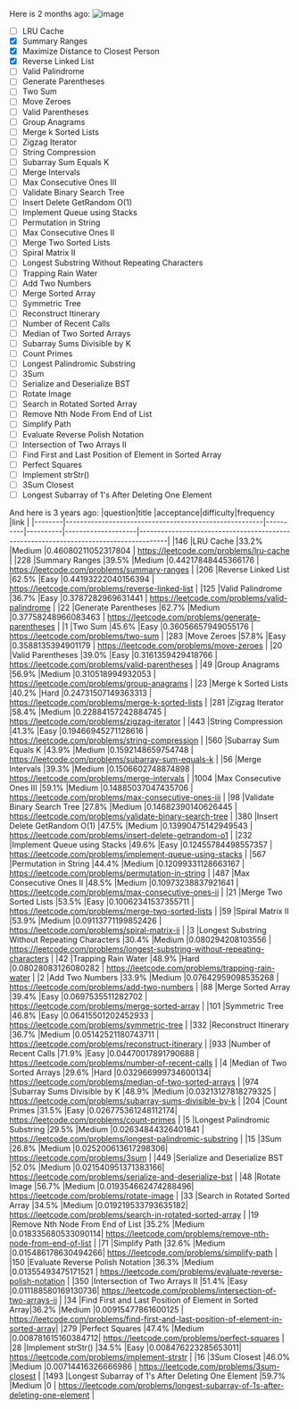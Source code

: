Here is 2 months ago:
![image](https://user-images.githubusercontent.com/102480321/226184038-2dfbc4f3-e21b-439c-882d-e65cf95a37c7.png)
- [ ] LRU Cache
- [x] Summary Ranges
- [x] Maximize Distance to Closest Person
- [x] Reverse Linked List
- [ ] Valid Palindrome
- [ ] Generate Parentheses
- [ ] Two Sum
- [ ] Move Zeroes
- [ ] Valid Parentheses
- [ ] Group Anagrams
- [ ] Merge k Sorted Lists
- [ ] Zigzag Iterator
- [ ] String Compression
- [ ] Subarray Sum Equals K
- [ ] Merge Intervals
- [ ] Max Consecutive Ones III
- [ ] Validate Binary Search Tree
- [ ] Insert Delete GetRandom O(1)
- [ ] Implement Queue using Stacks
- [ ] Permutation in String
- [ ] Max Consecutive Ones II
- [ ] Merge Two Sorted Lists
- [ ] Spiral Matrix II
- [ ] Longest Substring Without Repeating Characters
- [ ] Trapping Rain Water
- [ ] Add Two Numbers
- [ ] Merge Sorted Array
- [ ] Symmetric Tree
- [ ] Reconstruct Itinerary
- [ ] Number of Recent Calls
- [ ] Median of Two Sorted Arrays
- [ ] Subarray Sums Divisible by K
- [ ] Count Primes
- [ ] Longest Palindromic Substring
- [ ] 3Sum
- [ ] Serialize and Deserialize BST
- [ ] Rotate Image
- [ ] Search in Rotated Sorted Array
- [ ] Remove Nth Node From End of List
- [ ] Simplify Path
- [ ] Evaluate Reverse Polish Notation
- [ ] Intersection of Two Arrays II
- [ ] Find First and Last Position of Element in Sorted Array
- [ ] Perfect Squares
- [ ] Implement strStr()
- [ ] 3Sum Closest
- [ ] Longest Subarray of 1's After Deleting One Element

And here is 3 years ago:
|question|title                                                  |acceptance|difficulty|frequency           |link                                                                                  |
|--------|-------------------------------------------------------|----------|----------|--------------------|--------------------------------------------------------------------------------------|
|146     |LRU Cache                                              |33.2%     |Medium    |0.46080211052317804 | https://leetcode.com/problems/lru-cache                                              |
|228     |Summary Ranges                                         |39.5%     |Medium    |0.44217848445366176 | https://leetcode.com/problems/summary-ranges                                         |
|206     |Reverse Linked List                                    |62.5%     |Easy      |0.44193222040156394 | https://leetcode.com/problems/reverse-linked-list                                    |
|125     |Valid Palindrome                                       |36.7%     |Easy      |0.3787282969631441  | https://leetcode.com/problems/valid-palindrome                                       |
|22      |Generate Parentheses                                   |62.7%     |Medium    |0.37758248966083463 | https://leetcode.com/problems/generate-parentheses                                   |
|1       |Two Sum                                                |45.6%     |Easy      |0.36056657949055176 | https://leetcode.com/problems/two-sum                                                |
|283     |Move Zeroes                                            |57.8%     |Easy      |0.3588135394901179  | https://leetcode.com/problems/move-zeroes                                            |
|20      |Valid Parentheses                                      |39.0%     |Easy      |0.3161359429418766  | https://leetcode.com/problems/valid-parentheses                                      |
|49      |Group Anagrams                                         |56.9%     |Medium    |0.310518994932053   | https://leetcode.com/problems/group-anagrams                                         |
|23      |Merge k Sorted Lists                                   |40.2%     |Hard      |0.24731507149363313 | https://leetcode.com/problems/merge-k-sorted-lists                                   |
|281     |Zigzag Iterator                                        |58.4%     |Medium    |0.22884157242884745 | https://leetcode.com/problems/zigzag-iterator                                        |
|443     |String Compression                                     |41.3%     |Easy      |0.19466945271128616 | https://leetcode.com/problems/string-compression                                     |
|560     |Subarray Sum Equals K                                  |43.9%     |Medium    |0.1592148659754748  | https://leetcode.com/problems/subarray-sum-equals-k                                  |
|56      |Merge Intervals                                        |39.3%     |Medium    |0.1506602748874898  | https://leetcode.com/problems/merge-intervals                                        |
|1004    |Max Consecutive Ones III                               |59.1%     |Medium    |0.14885037047435706 | https://leetcode.com/problems/max-consecutive-ones-iii                               |
|98      |Validate Binary Search Tree                            |27.8%     |Medium    |0.14682390140626445 | https://leetcode.com/problems/validate-binary-search-tree                            |
|380     |Insert Delete GetRandom O(1)                           |47.5%     |Medium    |0.13990475142949543 | https://leetcode.com/problems/insert-delete-getrandom-o1                             |
|232     |Implement Queue using Stacks                           |49.6%     |Easy      |0.12455784498557357 | https://leetcode.com/problems/implement-queue-using-stacks                           |
|567     |Permutation in String                                  |44.4%     |Medium    |0.12099331128663167 | https://leetcode.com/problems/permutation-in-string                                  |
|487     |Max Consecutive Ones II                                |48.5%     |Medium    |0.10973238837921641 | https://leetcode.com/problems/max-consecutive-ones-ii                                |
|21      |Merge Two Sorted Lists                                 |53.5%     |Easy      |0.10062341537355711 | https://leetcode.com/problems/merge-two-sorted-lists                                 |
|59      |Spiral Matrix II                                       |53.9%     |Medium    |0.09113771199852426 | https://leetcode.com/problems/spiral-matrix-ii                                       |
|3       |Longest Substring Without Repeating Characters         |30.4%     |Medium    |0.080294208103556   | https://leetcode.com/problems/longest-substring-without-repeating-characters         |
|42      |Trapping Rain Water                                    |48.9%     |Hard      |0.08028083126080282 | https://leetcode.com/problems/trapping-rain-water                                    |
|2       |Add Two Numbers                                        |33.9%     |Medium    |0.07642959098535268 | https://leetcode.com/problems/add-two-numbers                                        |
|88      |Merge Sorted Array                                     |39.4%     |Easy      |0.0697535511282702  | https://leetcode.com/problems/merge-sorted-array                                     |
|101     |Symmetric Tree                                         |46.8%     |Easy      |0.06415501202452933 | https://leetcode.com/problems/symmetric-tree                                         |
|332     |Reconstruct Itinerary                                  |36.7%     |Medium    |0.05142521180743711 | https://leetcode.com/problems/reconstruct-itinerary                                  |
|933     |Number of Recent Calls                                 |71.9%     |Easy      |0.04470017891790688 | https://leetcode.com/problems/number-of-recent-calls                                 |
|4       |Median of Two Sorted Arrays                            |29.6%     |Hard      |0.032966999734600134| https://leetcode.com/problems/median-of-two-sorted-arrays                            |
|974     |Subarray Sums Divisible by K                           |48.9%     |Medium    |0.03213127818279325 | https://leetcode.com/problems/subarray-sums-divisible-by-k                           |
|204     |Count Primes                                           |31.5%     |Easy      |0.026775361248112174| https://leetcode.com/problems/count-primes                                           |
|5       |Longest Palindromic Substring                          |29.5%     |Medium    |0.02634844326401841 | https://leetcode.com/problems/longest-palindromic-substring                          |
|15      |3Sum                                                   |26.8%     |Medium    |0.025200613617298306| https://leetcode.com/problems/3sum                                                   |
|449     |Serialize and Deserialize BST                          |52.0%     |Medium    |0.021540951371383166| https://leetcode.com/problems/serialize-and-deserialize-bst                          |
|48      |Rotate Image                                           |56.7%     |Medium    |0.019354662474288496| https://leetcode.com/problems/rotate-image                                           |
|33      |Search in Rotated Sorted Array                         |34.5%     |Medium    |0.019219533793635182| https://leetcode.com/problems/search-in-rotated-sorted-array                         |
|19      |Remove Nth Node From End of List                       |35.2%     |Medium    |0.018335680533090114| https://leetcode.com/problems/remove-nth-node-from-end-of-list                       |
|71      |Simplify Path                                          |32.6%     |Medium    |0.015486178630494266| https://leetcode.com/problems/simplify-path                                          |
|150     |Evaluate Reverse Polish Notation                       |36.3%     |Medium    |0.01355493475171521 | https://leetcode.com/problems/evaluate-reverse-polish-notation                       |
|350     |Intersection of Two Arrays II                          |51.4%     |Easy      |0.011188580169130736| https://leetcode.com/problems/intersection-of-two-arrays-ii                          |
|34      |Find First and Last Position of Element in Sorted Array|36.2%     |Medium    |0.00915477861600125 | https://leetcode.com/problems/find-first-and-last-position-of-element-in-sorted-array|
|279     |Perfect Squares                                        |47.4%     |Medium    |0.008781615160384712| https://leetcode.com/problems/perfect-squares                                        |
|28      |Implement strStr()                                     |34.5%     |Easy      |0.008476223285653011| https://leetcode.com/problems/implement-strstr                                       |
|16      |3Sum Closest                                           |46.0%     |Medium    |0.00714416326666986 | https://leetcode.com/problems/3sum-closest                                           |
|1493    |Longest Subarray of 1's After Deleting One Element     |59.7%     |Medium    |0                   | https://leetcode.com/problems/longest-subarray-of-1s-after-deleting-one-element      |
